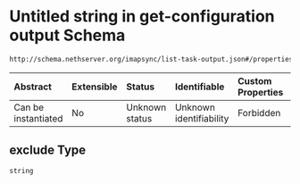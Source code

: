 # Untitled string in get-configuration output Schema

```txt
http://schema.nethserver.org/imapsync/list-task-output.json#/properties/user_properties/items/properties/exclude
```



| Abstract            | Extensible | Status         | Identifiable            | Custom Properties | Additional Properties | Access Restrictions | Defined In                                                                       |
| :------------------ | :--------- | :------------- | :---------------------- | :---------------- | :-------------------- | :------------------ | :------------------------------------------------------------------------------- |
| Can be instantiated | No         | Unknown status | Unknown identifiability | Forbidden         | Allowed               | none                | [list-task-output.json\*](imapsync/list-task-output.json "open original schema") |

## exclude Type

`string`
